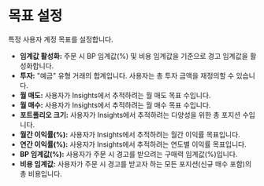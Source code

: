 # **목표 설정**

특정 사용자 계정 목표를 설정합니다.

- **임계값 활성화:** 주문 시 BP 임계값(%) 및 비용 임계값을 기준으로 경고 임계값을 활성화합니다.
- **투자:** "예금" 유형 거래의 합계입니다. 사용자는 총 투자 금액을 재정의할 수 있습니다.
- **월 매도:** 사용자가 Insights에서 추적하려는 월 매도 목표 수입니다.
- **월 매수:** 사용자가 Insights에서 추적하려는 월 매수 목표 수입니다.
- **포트폴리오 크기:** 사용자가 Insights에서 추적하려는 다양성을 위한 총 포지션 수입니다.
- **월간 이익률(%):** 사용자가 Insights에서 추적하려는 월간 이익률 목표입니다.
- **연간 이익률(%):** 사용자가 Insights에서 추적하려는 연도별 이익률 목표입니다.
- **BP 임계값(%):** 사용자가 주문 시 경고를 받으려는 구매력 임계값(%)입니다.
- **비용 임계값:** 사용자가 주문 시 경고를 받고자 하는 모든 포지션(신규 매수 포함)의 총 비용입니다.

